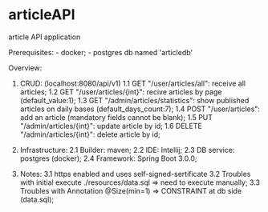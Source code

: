 # articleAPI
article API application

Prerequisites:
	- docker;
	- postgres db named 'articledb'
	
Overview:
1. CRUD: (localhost:8080/api/v1)
	1.1 GET "/user/articles/all": receive all articles;
	1.2 GET "/user/articles/{int}": recive articles by page (default_value:1);
	1.3 GET "/admin/articles/statistics": show published articles on daily bases (default_days_count:7);
	1.4 POST "/user/articles": add an article (mandatory fields cannot be blank);
	1.5 PUT "/admin/articles/{int}": update article by id;
	1.6 DELETE "/admin/articles/{int}": delete article by id;

2. Infrastructure:
	2.1 Builder: maven;
	2.2 IDE: Intellij;
	2.3 DB service: postgres (docker);
	2.4 Framework: Spring Boot 3.0.0;

3. Notes:
	3.1 https enabled and uses self-signed-sertificate
	3.2 Troubles with initial execute ./resources/data.sql => need to execute manually;
	3.3 Troubles with Annotation @Size(min=1) => CONSTRAINT at db side (data.sql);

